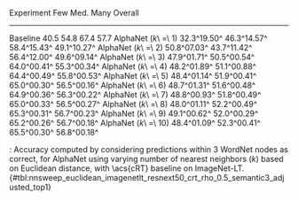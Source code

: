 Experiment                     Few         Med.         Many      Overall
---------------------  -----------  -----------  -----------  -----------
Baseline                      40.5         54.8         67.4         57.7
AlphaNet (_k_\ =\ 1)   32.3^19.50^  46.3^14.57^  58.4^15.43^  49.1^10.27^
AlphaNet (_k_\ =\ 2)   50.8^07.03^  43.7^11.42^  56.4^12.00^  49.6^09.14^
AlphaNet (_k_\ =\ 3)   47.9^01.71^  50.5^00.54^  64.0^00.41^  55.3^00.34^
AlphaNet (_k_\ =\ 4)   48.2^01.89^  51.1^00.88^  64.4^00.49^  55.8^00.53^
AlphaNet (_k_\ =\ 5)   48.4^01.14^  51.9^00.41^  65.0^00.30^  56.5^00.16^
AlphaNet (_k_\ =\ 6)   48.7^01.31^  51.6^00.48^  64.9^00.36^  56.3^00.22^
AlphaNet (_k_\ =\ 7)   48.8^00.93^  51.8^00.49^  65.0^00.33^  56.5^00.27^
AlphaNet (_k_\ =\ 8)   48.0^01.11^  52.2^00.49^  65.3^00.31^  56.7^00.23^
AlphaNet (_k_\ =\ 9)   49.1^00.62^  52.0^00.29^  65.2^00.26^  56.7^00.18^
AlphaNet (_k_\ =\ 10)  48.4^01.09^  52.3^00.41^  65.5^00.30^  56.8^00.18^

: Accuracy computed by considering predictions within 3 WordNet nodes as correct, for AlphaNet using varying number of nearest neighbors (_k_) based on Euclidean distance, with \acs{cRT} baseline on ImageNet-LT. {#tbl:nnsweep_euclidean_imagenetlt_resnext50_crt_rho_0.5_semantic3_adjusted_top1}
